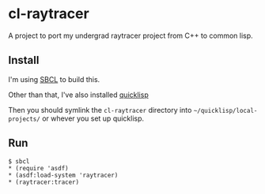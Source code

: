 # cl-raytracer

A project to port my undergrad raytracer project from C++ to common lisp.

## Install

I'm using [SBCL](https://en.wikipedia.org/wiki/Steel_Bank_Common_Lisp) to build this.

Other than that, I've also installed [quicklisp](https://www.quicklisp.org/beta/)

Then you should symlink the `cl-raytracer` directory into `~/quicklisp/local-projects/`
or whever you set up quicklisp.

## Run

```
$ sbcl
* (require 'asdf)
* (asdf:load-system 'raytracer)
* (raytracer:tracer)
```
